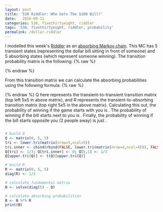 ```yaml
---
layout: post
title: '538 Riddler: Who Gets The $100 Bill?'
date:   2016-09-11
categories: 538, fivethirtyeight, riddler
tags: '538, fivethirtyeight, riddler, probability'
permalink: /dollar-riddler
---
```


I modelled this week's [Riddler](http://fivethirtyeight.com/features/who-keeps-the-money-you-found-on-the-floor/) as an [absorbing Markov chain](https://en.wikipedia.org/wiki/Absorbing_Markov_chain).  This MC has 5 transient states (representing the dollar bill sitting in front of someone) and 5 absorbing states (which represent someone winning).  The transition probability matrix is the following:
{% raw %}
<div class="equation" data-expr="
\begin{matrix}
 & 0 & \frac{1}{3} & 0 & 0 & \frac{1}{3} & \frac{1}{3} & 0 & 0 & 0 & 0 \\
 & \frac{1}{3} & 0 & \frac{1}{3} & 0 & 0 & 0 & \frac{1}{3} & 0 & 0 & 0 \\
 & 0 & \frac{1}{3} & 0 & \frac{1}{3} & 0 & 0 & 0 & \frac{1}{3} & 0 & 0 \\ 
 & 0 & 0 & \frac{1}{3} & 0 & \frac{1}{3} & 0 & 0 & 0 & \frac{1}{3} & 0 \\ 
 & \frac{1}{3} & 0 & 0 & \frac{1}{3} & 0 & 0 & 0 & 0 & 0 & \frac{1}{3} \\ 
 & 0 & 0 & 0 & 0 & 0 & 1 & 0 & 0 & 0 & 0 \\
 & 0 & 0 & 0 & 0 & 0 & 0 & 1 & 0 & 0 & 0 \\
 & 0 & 0 & 0 & 0 & 0 & 0 & 0 & 1 & 0 & 0 \\ 
 & 0 & 0 & 0 & 0 & 0 & 0 & 0 & 0 & 1 & 0 \\ 
 & 0 & 0 & 0 & 0 & 0 & 0 & 0 & 0 & 0 & 1 \\ 
\end{matrix}
"></div>
{% endraw %}

From this transition matrix we can calculate the absorbing probabilities using the following formula:
{% raw %}
<div class="equation" data-expr="B = \left( I - Q \right)^{-1} * R"></div>
{% endraw %}
Q here represents the transient-to-transient transition matrix (top left 5x5 in above matrix), and R represents the transient-to-absorbing transition matrix (top right 5x5 in the above matrix).  Calculating this out, the probability of winning if the game starts with you is <span class="inline-equation" data-expr="\frac{5}{11} = 45.45\%"></span>.  The probability of winning if the bill starts next to you is <span class="inline-equation" data-expr="\frac{2}{11} = 18.18\%"></span>.  Finally, the probability of winning if the bill starts opposite you (2 people away) is just <span class="inline-equation" data-expr="\frac{1}{11} = 9.09\%"></span>.

``` R

# build Q
Q <- matrix(0, 5, 5)
tri <- lower.tri(matrix(nrow=5,ncol=5))
tri.inner <- cbind(rbind(FALSE, lower.tri(matrix(nrow=4,ncol=4))), FALSE)
Q[tri] <- 1/3; Q[tri.inner] <- 0; Q[5,1] <- 1/3
Q[upper.tri(Q)] <- t(Q)[upper.tri(Q)]

# build R
R <- matrix(0, 5, 5)
diag(R) <- 1/3

# calculate fundamental matrix
N <- solve(diag(5) - Q)

# calculate absorbing probabilities
B <- N %*% R
print(B)

```
